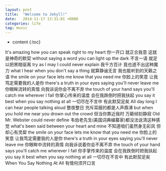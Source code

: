 ```yaml
---
layout: post
title:  "Welcome to Jekyll!"
date:   2014-11-17 13:31:01 +0800
categories: life
tag: music
---
```


* content
{:toc}


It's amazing how you can speak right to my heart
你一开口 就正合我意 这就是神奇的默契
without saying a word you can light up the dark
不言一语 就足以把黑暗驱离
try as I may I could never explain
我千方百计 竟也道不出这种魔力
what I hear when you don't say a thing
就算静谧无言 我也能听到的天籁之语
the smile on your face lets me know that you need me
你脸上的笑意 让我笃定需要我的人是你
there's a truth in your eyes saying you'll never leave me
你眼眸流转的真情 向我诉说你会不离不弃
the touch of your hand says you'll catch me wherever I fall
你掌心传来的温度 会在我跌倒时把我扶起
you say it best when you say nothing at all
一切尽在不言中 有此默契足矣
All day long I can hear people talking aloud
整夜整日 充斥耳膜的都是人声鼎沸
but when you hold me near you drown out the crowd
但当你靠近我时 万籁倾刻静寂
Old Mr. Webster could never define
韦伯老先生(美国词典编纂家)都没法说清这种感觉
what's been said between your heart and mine
不知道咱们虽然身无彩凤 但却心有灵犀
the smile on your face lets me know that you need me
你脸上的笑意 让我笃定需要我的人是你
there's a truth in your eyes saying you'll never leave me
你眼眸中流转的真情 向我诉说着你会不离不弃
the touch of your hand says you'll catch me wherever I fall
你手掌传来的温度 会在我跌倒时把我扶起
you say it best when you say nothing at all
一切尽在不言中 有此默契足矣
When You Say Nothing At All 有情何须开口言


[jekyll]:      http://jekyllrb.com
[jekyll-gh]:   https://github.com/jekyll/jekyll
[jekyll-help]: https://github.com/jekyll/jekyll-help

